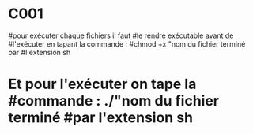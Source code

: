 # C001

#pour exécuter chaque fichiers il faut #le rendre exécutable avant de #l'exécuter en tapant la commande : #chmod +x "nom du fichier terminé par #l'extension  sh
# Et pour l'exécuter on tape la #commande : ./"nom du fichier terminé #par l'extension  sh
